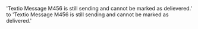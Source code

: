 'Textio Message M456 is still sending and cannot be marked as delievered.' to 'Textio Message M456 is still sending and cannot be marked as delivered.'